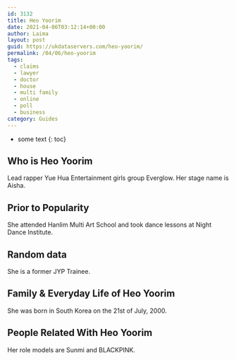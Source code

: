 ```yaml
---
id: 3132
title: Heo Yoorim
date: 2021-04-06T03:12:14+00:00
author: Laima
layout: post
guid: https://ukdataservers.com/heo-yoorim/
permalink: /04/06/heo-yoorim
tags:
  - claims
  - lawyer
  - doctor
  - house
  - multi family
  - online
  - poll
  - business
category: Guides
---
```


* some text
{: toc}


## Who is Heo Yoorim
                  
                  
                  
Lead rapper Yue Hua Entertainment girls group Everglow. Her stage name is Aisha. 
                  
              
            
              
            
                
                
                
## Prior to Popularity
                  
                  
                  
She attended Hanlim Multi Art School and took dance lessons at Night Dance Institute.
                  
              
            
              
            
                
                
                
## Random data
                  
                  
                  
She is a former JYP Trainee. 
                  
              
            
              
            
                
                
                
## Family & Everyday Life of Heo Yoorim
                  
                  
                  
She was born in South Korea on the 21st of July, 2000. 
                  
              
            
              
            
                
                
                
## People Related With Heo Yoorim
                  
                  
                  
Her role models are Sunmi and BLACKPINK. 
                  
              
            
              
            
                
              
            
              
              
            
            
              
            
          
          
          